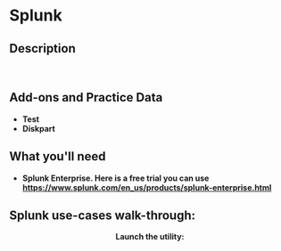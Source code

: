 # Splunk
<h2>Description</h2>

<br />


<h2>Add-ons and Practice Data</h2>

- <b>Test</b> 
- <b>Diskpart</b>

<h2>What you'll need </h2>

- <b>Splunk Enterprise. Here is a free trial you can use https://www.splunk.com/en_us/products/splunk-enterprise.html

<h2>Splunk use-cases walk-through:</h2>

<p align="center">
Launch the utility: <br/>

</p>
